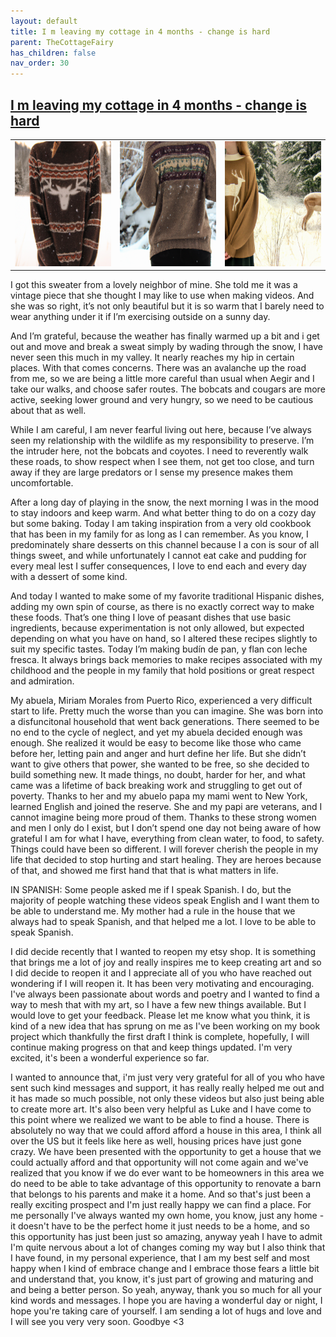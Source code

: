 ```yaml
---
layout: default
title: I m leaving my cottage in 4 months - change is hard
parent: TheCottageFairy
has_children: false
nav_order: 30
---
```


## [I m leaving my cottage in 4 months - change is hard](https://www.youtube.com/watch?v=zkuWjH1d6RU)

<div>
<table align="center">
	<tr>
		<td align="center">
			<img src="../../posters/I_m_leaving_my_cottage_in_4_months_-_change_is_hard-[zkuWjH1d6RU]/generated_00.png" height="200" width="200"/>
		</td>
		<td align="center">
			<img src="../../posters/I_m_leaving_my_cottage_in_4_months_-_change_is_hard-[zkuWjH1d6RU]/generated_01.png" height="200" width="200"/>
		</td>
		<td align="center">
			<img src="../../posters/I_m_leaving_my_cottage_in_4_months_-_change_is_hard-[zkuWjH1d6RU]/generated_02.png" height="200" width="200"/>
		</td>
	</tr>
</table>
</div>

I got this sweater from a lovely neighbor of mine. She told me it was a vintage piece that she thought I may like to use when making videos. And she was so right, it’s not only beautiful but it is so warm that I barely need to wear anything under it if I’m exercising outside on a sunny day.

And I’m grateful, because the weather has finally warmed up a bit and i get out and move and break a sweat simply by wading through the snow, I have never seen this much in my valley. It nearly reaches my hip in certain places. With that comes concerns. There was an avalanche up the road from me, so we are being a little more careful than usual when Aegir and I take our walks, and choose safer routes. The bobcats and cougars are more active, seeking lower ground and very hungry, so we need to be cautious about that as well.

While I am careful, I am never fearful living out here, because I’ve always seen my relationship with the wildlife as my responsibility to preserve. I’m the intruder here, not the bobcats and coyotes. I need to reverently walk these roads, to show respect when I see them, not get too close, and turn away if they are large predators or I sense my presence makes them uncomfortable.

After a long day of playing in the snow, the next morning I was in the mood to stay indoors and keep warm. And what better thing to do on a cozy day but some baking. Today I am taking inspiration from a very old cookbook that has been in my family for as long as I can remember. As you know, I predominately share desserts on this channel because I a con is sour of all things sweet, and while unfortunately I cannot eat cake and pudding for every meal lest I suffer consequences, I love to end each and every day with a dessert of some kind.

And today I wanted to make some of my favorite traditional Hispanic dishes, adding my own spin of course, as there is no exactly correct way to make these foods. That’s one thing I love of peasant dishes that use basic ingredients, because experimentation is not only allowed, but expected depending on what you have on hand, so I altered these recipes slightly to suit my specific tastes. Today I’m making budín de pan, y flan con leche fresca. It always brings back memories to make recipes associated with my childhood and the people in my family that hold positions or great respect and admiration.

My abuela, Miriam Morales from Puerto Rico, experienced a very difficult start to life. Pretty much the worse than you can imagine. She was born into a disfuncitonal household that went back generations. There seemed to be no end to the cycle of neglect, and yet my abuela decided enough was enough. She realized it would be easy to become like those who came before her, letting pain and anger and hurt define her life. But she didn’t want to give others that power, she wanted to be free, so she decided to build something new. It made things, no doubt, harder for her, and what came was a lifetime of back breaking work and struggling to get out of poverty. Thanks to her and my abuelo papa my mami went to New York, learned English and joined the reserve. She and my papi are veterans, and I cannot imagine being more proud of them. Thanks to these strong women and men I only do I exist, but I don’t spend one day not being aware of how grateful I am for what I have, everything from clean water, to food, to safety. Things could have been so different. I will forever cherish the people in my life that decided to stop hurting and start healing. They are heroes because of that, and showed me first hand that that is what matters in life.

IN SPANISH: Some people asked me if I speak Spanish. I do, but the majority of people watching these videos speak English and I want them to be able to understand me. My mother had a rule in the house that we always had to speak Spanish, and that helped me a lot. I love to be able to speak Spanish.

I did decide recently that I wanted to reopen my etsy shop. It is something that brings me a lot of joy and really inspires me to keep creating art and so I did decide to reopen it and I appreciate all of you who have reached out wondering if I will reopen it. It has been very motivating and encouraging. I've always been passionate about words and poetry and I wanted to find a way to mesh that with my art, so I have a few new things available. But I would love to get your feedback. Please let me know what you think, it is kind of a new idea that has sprung on me as I've been working on my book project which thankfully the first draft I think is complete, hopefully, I will continue making progress on that and keep things updated. I'm very excited, it's been a wonderful experience so far.

I wanted to announce that, i'm just very very grateful for all of you who have sent such kind messages and support, it has really really helped me out and it has made so much possible, not only these videos but also just being able to create more art. It's also been very helpful as Luke and I have come to this point where we realized we want to be able to find a house. There is absolutely no way that we could afford afford a house in this area, I think all over the US but it feels like here as well, housing prices have just gone crazy. We have been presented with the opportunity to get a house that we could actually afford and that opportunity will not come again and we've realized that you know if we do ever want to be homeowners in this area we do need to be able to take advantage of this opportunity to renovate a barn that belongs to his parents and make it a home. And so that's just been a really exciting prospect and I'm just really happy we can find a place. For me personally I've always wanted my own home, you know, just any home - it doesn't have to be the perfect home it just needs to be a home, and so this opportunity has just been just so amazing, anyway yeah I have to admit I'm quite nervous about a lot of changes coming my way but I also think that I have found, in my personal experience, that I am my best self and most happy when I kind of embrace change and I embrace those fears a little bit and understand that, you know, it's just part of growing and maturing and and being a better person. So yeah, anyway, thank you so much for all your kind words and messages. I hope you are having a wonderful day or night, I hope you're taking care of yourself. I am sending a lot of hugs and love and I will see you very very soon. Goodbye &lt;3